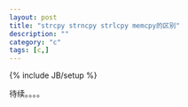 ```yaml
---
layout: post
title: "strcpy strncpy strlcpy memcpy的区别"
description: ""
category: "c"
tags: [c,]
---
```

{% include JB/setup %}

待续。。。。